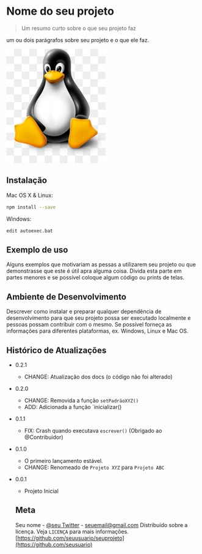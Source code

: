 # Nome do seu projeto
> Um resumo curto sobre o que seu projeto faz

um ou dois parágrafos sobre seu projeto e o que ele faz.

![](linux.jpg)

## Instalação

Mac OS X & Linux:
```sh
npm install --save
```

Windows:

```sh
edit autoexec.bat
```

## Exemplo de uso

Alguns exemplos que motivariam as pessas a utilizarem seu projeto ou que demonstrasse que este é útil apra alguma coisa. Divida esta parte em partes menores e se possível coloque algum código ou prints de telas.

## Ambiente de Desenvolvimento

Descrever como instalar e preparar qualquer dependência de desenvolvimento para que seu projeto possa ser executado localmente e pessoas possam contribuir com o mesmo.
Se possível forneça as informações para diferentes plataformas, ex. Windows, Linux e Mac OS.

## Histórico de Atualizações

* 0.2.1
    * CHANGE: Atualização dos docs (o código não foi alterado)
* 0.2.0
    * CHANGE: Removida a função `setPadrãoXYZ()`
    * ADD: Adicionada  a função `inicializar()
* 0.1.1
    * FIX: Crash quando executava `escrever()` (Obrigado ao @Contribuidor)
* 0.1.0
    * O primeiro lançamento estável.
    * CHANGE: Renomeado de `Projeto XYZ` para `Projeto ABC`
* 0.0.1
    * Projeto Inicial

    ## Meta

    Seu nome - [@seu Twitter](https://twitter.com/seuTwitter) - seuemail@gmail.com
    Distribuído sobre a licença. Veja `LICENÇA` para mais informações.
    [https://github.com/seuusuario/seuprojeto](https://github.com/seusuario)
    